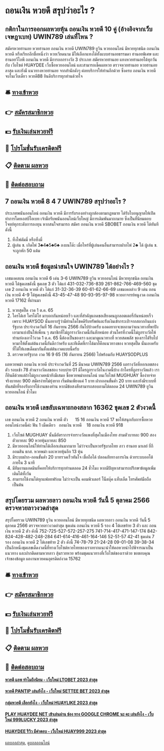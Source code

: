 # ถอนเงิน หวยดี สรุปว่าอะไร ?
## กติกาในการออกผลหวยหุ้น ถอนเงิน หวยดี 10 คู่ (อ้างอิงจากเว็บ เจษฎาเบท) UWIN789 เล่นที่ไหน ?
สมัครหวยฮานอย หวยฮานอย ถอนเงิน หวยดี UWIN789 ยูวิน หวยออนไลน์ มีหวยทุกชนิด ถอนเงิน หวยดี หรือเรียกอีกชื่อหนึ่งว่า หวยเวียดนาม มีให้เลือกแทงได้ทั้งแบบฮานอยธรรมดา ฮานอยพิเศษ และฮานอยวีไอพี ถอนเงิน หวยดี มีการออกรางวัล 3 ประเภท
สมัครหวยฮานอย แทงหวยฮานอยได้ทุกวัน กับ เว็บไซต์ HUAYDEE เว็บซื้อหวยออนไลน์ และสามารถเช็คผลหวย ตรวจหวยฮานอย หวยฮานอยลาสุด
และยังมี แนวทางหวยฮานอย จากสำนักดังๆ ค่อยบริการให้ท่านอีกด้วย ซึ่งครบ ถอนเงิน หวยดี จบในเว็บเดี่ยว หวยดี88 ยินดีบริการทุกท่านด้วยใจ

## 🛎 [ทางเข้าหวย](https://bit.ly/3BG5bNw)
## 👉 [สมัครสมาชิกหวย](https://bit.ly/3BG5bNw)
## 💵 [รับเงินเล่นหวยฟรี](https://bit.ly/3C3mvgS)
## 👑 [โปรโมชั่นรับเครดิตฟรี](https://bit.ly/3C3mvgS)
## 📋 [ติดตาม ผลหวย](https://bit.ly/3C3mvgS)
## 📱 [ติดต่อสอบถาม](https://bit.ly/3C3mvgS)

## 7 ถอนเงิน หวยดี 8 4 7 UWIN789 สรุปว่าอะไร ?
ประเภทพนันออนไลน์ ถอนเงิน หวยดี มีการรับรองอย่างถูกต้องตามกฎหมาย ได้รับใบอนุญาตให้เปิดทำการโดยเอสบีโอเบท เจ้ามือรับพนันออนไลน์เว็บใหญ่ มีการเดิมพันมากกมาย ซึ่งเป็นที่นิยมตอบโจทย์ทุกระดับการลงทุน หากสนใจสามารถ สมัคร ถอนเงิน หวยดี SBOBET ถอนเงิน หวยดี ได้ทันที ดังนี้
1. ทิ้งไพ่ดัมมี่ หรือทิ้งมี่
2. ผู้เล่น ข. เกิดไพ่ 3♣4♣5♣6♣ ลงบนโต๊ะ เมื่อไหร่ที่ผู้เล่นคนอื่นสามารถฝากไพ่ 2♣ ได้ ผู้เล่น ข. จะถูกหัก 50 แต้ม

## ถอนเงิน หวยดี ข้อมูลน่าสนใจ UWIN789 ได้อย่างไร ?
เลขมงคลบน ถอนเงิน หวยดี 6 เด่น 3-6 UWIN789 ยูวิน หวยออนไลน์ มีหวยทุกชนิด ถอนเงิน หวยดี ได้ชุดเลขดังนี้
ชุดเลข 3 ตัว ได้แก่
431-032-736-839
261-862-766-469-560
ชุดเลข 2 ถอนเงิน หวยดี ตัว ได้แก่
31-32-36-39
60-61-62-66-69
เลขมงคลล่าง 9 เด่น ถอนเงิน หวยดี 4-9 ได้ชุดเลขดังนี้
43-45-47-48
90-93-95-97-98
หวยอาจารย์หนูงวด ถอนเงิน หวยดี 17162 ที่ผ่านมา
1. หวยสุดปี๊ด งวด 1 ต.ค. 65
2. ใครได้เฮ ใครได้โฮ มาบอกกันหน่อยเร็ว และที่สำคัญแอดขอเสียงคนถูกลอตเตอรี่กันหน่อยเร็วเพราะ HUAYSOD นั้นอยากรู้ว่ามีท่านใดโชคดีรับทรัพย์และรับเงินเข้ากระเป๋าจากสลากกินแบ่งรัฐบาล ประจำงวดวันที่ 16 กันยายน 2566 กันไปบ้างครับ แอดอยากจะขอถามว่าแนวทางที่พาปังเอามาแบ่งปันให้เพื่อน ๆ สมาชิกที่ไม่ถูกรางวัลงวดนี้กันสักหน่อย ส่วนใครที่งวดนี้ไม่ถูกรางวัลให้ท่านท่องเอาไว้งวด 1 ต.ค. 65 นี้ต้องเป็นของเรา และมาดูแนวทางที่ หวยสดพลัส ของเราได้รีบไปหามาให้ตั้งแต่ต้นงวดนี้กันดีกว่าครับ และทีเด็ดที่เราได้มาก็คือแนวทางของ หวยสุดปี๊ด นั่นเองครับ ที่ได้ให้เลขเด็ดมากันตั้งแต่ต้นงวดแบบนี้ครับ
3. ตรวจหวยรัฐบาล งวด 16 9 65 (16 กันยายน 2566) ไปพร้อมกับ HUAYSODPLUS

ผลหวยพม่า ถอนเงิน หวยดี ประจำงวดวันที่ 25 มีนาคม UWIN789 2566 ผลรางวัลที่ออกเลขสองตัว รอบเช้า 78 ส่วนรางวัลเลขสอง รอบบ่าย 01 มีใครถูกรางวัลในงวดนี้บ้าง ถ้าใครที่ถูกรางวัลแล้ว เราก็ยินดีด้วยแต่ถ้าไม่ถูกงวดหน้ายังมีเสมอ ซื้อหวยพม่าออนไลน์ บนเว็บไซต์ MUGHUAY ซื้อง่ายจ่ายจริงบาทละ 900 สมัครง่ายไม่ยุ่งยาก เริ่มต้นเพียงแค่ 1 บาท ฝากถอนขั้นต่ำ 20 บาท และยังมีระบบที่ทันสมัยที่รองรับการใช้งานของท่าน หากมีข้อสงสัยสามารถสอบถามได้ตลอด 24 UWIN789 ยูวิน หวยออนไลน์ ชั่วโมง

## ถอนเงิน หวยดี เลขลับเฉพาะกองสลาก 16362 ชุดเลข 2 ตัวงวดนี้
เลข ถอนเงิน หวยดี 2 ถอนเงิน หวยดี ตัว      15 16 ถอนเงิน หวยดี 17
ขอให้สนุกกับการซื้อหวยออนไลน์งวดนี้ค่ะ
ฟัน 1
เม็ดเดียว   ถอนเงิน หวยดี    18 ถอนเงิน หวยดี 918
1. เว็บไซต์ MUGHUAY นั้นมีอัตราการจ่ายรางวัลแพงที่สุดในเมืองไทย สามตัวบาทละ 900 สองตัวบาทละ 90 หวยหุ้นบาทละ 850
2. มีหวยออนไลน์ให้ท่านได้เลือกเล่นมากมาย ไม่ว่าจะเป็นหวยรัฐบาลไทย ลาว ฮานอย มาเลย์ ยี่กี ออมสิน ธกส. หวยพม่า และหวยหุ้นอีก 13 หุ้น
3. มีระบบฝาก-ถอนขั้นต่ำ 20 บาทรวดเร็วทันใจ เชื่อถือได้ ปลอดภัยทางการเงิน ด้วยระบบออโต้ ภายใน 3 นาที
4. มีทีมงานแอดมินที่คอยให้บริการทุกท่านตลอด 24 ชั่วโมง หากมีปัญหาสามารถปรึกษาข้อมูลเพิ่มเติมได้ทั้งวัน
5. สามารถใช้งานได้ทุกแฟลทฟร์อม ไม่ว่าจะเป็น คอมพิวเตอร์ โน็ตบุ๊ค แท็บเล็ต โทรศัพท์มือถือ เป็นต้น

## สรุปโดยรวม ผลหวยลาว ถอนเงิน หวยดี วันนี้ 5 ตุลาคม 2566 ตรวจหวยลาวงวดล่าสุด
สรุปโดยรวม UWIN789 ยูวิน หวยออนไลน์ มีหวยทุกชนิด ผลหวยลาว ถอนเงิน หวยดี วันนี้ 5 ตุลาคม 2566 ตรวจหวยลาวงวดล่าสุด ชุดเด่น ถอนเงิน หวยดี 5 รอง 4 ได้เลขท้าย 3 ตัว และ ถอนเงิน หวยดี 2 ตัว ดังนี้
752-725-527-572-257-275
741-714-417-471-147-174
842-824-428-482-248-284
641-614-416-461-164-146
52-51-57
42-41
ชุดเด่น 7 รอง ถอนเงิน หวยดี 2 ได้เลขท้าย 2 ตัว ดังนี้
74-78-79
21-24-28
09-01-08
39-38-34
เป็นอีกหนึ่งชุดเลขเด็ดงวดนี้ที่ทางเว็บไซต์หวยไทยของเราอยากแนะนำให้คอหวยนำไปพิจารณาเป็นแนวทาง และฝากติดตามหวยลาว ลุ้นรวยหวย พร้อมชุดแนวทางที่เว็บไซต์ของเราด้วย
ขอขอบคุณเจ้าของข้อมูล
ผลงานหวยคนอุตรดิตถ์งวด 15762


## 🛎 [ทางเข้าหวย](https://bit.ly/3BG5bNw)
## 👉 [สมัครสมาชิกหวย](https://bit.ly/3BG5bNw)
## 💵 [รับเงินเล่นหวยฟรี](https://bit.ly/3C3mvgS)
## 👑 [โปรโมชั่นรับเครดิตฟรี](https://bit.ly/3C3mvgS)
## 📋 [ติดตาม ผลหวย](https://bit.ly/3C3mvgS)
## 📱 [ติดต่อสอบถาม](https://bit.ly/3C3mvgS)

#### [หวยดี แอพ ทำไมถึงนิยม - เว็บใหม่ LTOBET 2023 ล่าสุด](https://atom.io/themes/หวยดี%20แอพ%20ทำไมถึงนิยม%20-%20เว็บใหม่%20ltobet%202023%20ล่าสุด)
#### [หวยดี PANTIP เล่นยังไง - เว็บใหม่ SETTEE BET 2023 ล่าสุด](https://atom.io/themes/หวยดี%20pantip%20เล่นยังไง%20-%20เว็บใหม่%20settee%20bet%202023%20ล่าสุด)
#### [กลุ่มหวยดี เลือกยังไง - เว็บใหม่ HUAYLIKE 2023 ล่าสุด](https://atom.io/themes/กลุ่มหวยดี%20เลือกยังไง%20-%20เว็บใหม่%20huaylike%202023%20ล่าสุด)
#### [PLAY HUAYDEE NET เข้าเล่นผ่าน ช่อง ทาง GOOGLE CHROME นะ คะ เล่นยังไง - เว็บใหม่ 999LUCKY 2023 ล่าสุด](https://atom.io/themes/play%20huaydee%20net%20เข้าเล่นผ่าน%20ช่อง%20ทาง%20google%20chrome%20นะ%20คะ%20เล่นยังไง%20-%20เว็บใหม่%20999lucky%202023%20ล่าสุด)
#### [HUAYDEE รีวิว มีคำตอบ - เว็บใหม่ HUAY999 2023 ล่าสุด](https://atom.io/themes/huaydee%20รีวิว%20มีคำตอบ%20-%20เว็บใหม่%20huay999%202023%20ล่าสุด)

[ผลบอลล่าสุด](https://siamsport.tv "ผลบอลล่าสุด"), [ดูบอลออนไลน์](https://siamsport.tv/ดูบอลสด "ดูบอลออนไลน์")